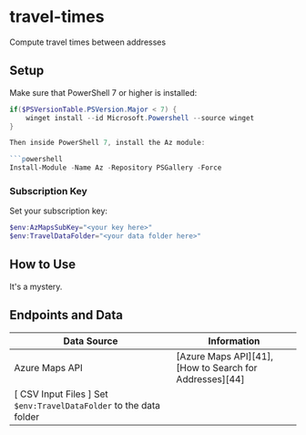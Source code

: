 # travel-times
Compute travel times between addresses

## Setup

Make sure that PowerShell 7 or higher is installed:

```powershell
if($PSVersionTable.PSVersion.Major < 7) {
    winget install --id Microsoft.Powershell --source winget
}

Then inside PowerShell 7, install the Az module:

```powershell
Install-Module -Name Az -Repository PSGallery -Force
```

### Subscription Key

Set your subscription key:
```powershell
$env:AzMapsSubKey="<your key here>"
$env:TravelDataFolder="<your data folder here>"
```

## How to Use

It's a mystery.

## Endpoints and Data

| Data Source | Information | 
|-|-|
| Azure Maps API | [Azure Maps API][41], [How to Search for Addresses][44] |
[ CSV Input Files ] Set `$env:TravelDataFolder` to the data folder |
